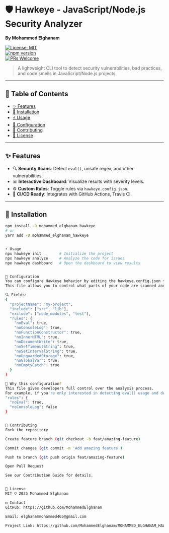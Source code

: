 # 🛡️ Hawkeye - JavaScript/Node.js Security Analyzer  
**By Mohammed Elghanam**  

[![License: MIT](https://img.shields.io/badge/License-MIT-blue.svg)](https://opensource.org/licenses/MIT)  
[![npm version](https://badge.fury.io/js/mohammed_elghanam_hawkeye.svg)](https://www.npmjs.com/package/mohammed_elghanam_hawkeye)  
[![PRs Welcome](https://img.shields.io/badge/PRs-welcome-brightgreen.svg)](CONTRIBUTING.md)  

> A lightweight CLI tool to detect security vulnerabilities, bad practices, and code smells in JavaScript/Node.js projects.  

---

## 📌 Table of Contents  
- [✨ Features](#-features)  
- [🚀 Installation](#-installation)  
- [⚡ Usage](#-usage)  
- [🔧 Configuration](#-configuration)  
- [🤝 Contributing](#-contributing)  
- [📜 License](#-license)  

---

## ✨ Features  
- 🔍 **Security Scans**: Detect `eval()`, unsafe regex, and other vulnerabilities.  
- 📊 **Interactive Dashboard**: Visualize results with severity levels.  
- ⚙️ **Custom Rules**: Toggle rules via `hawkeye.config.json`.  
- 🚦 **CI/CD Ready**: Integrates with GitHub Actions, Travis CI.  

---

## 🚀 Installation  
```bash
npm install -D mohammed_elghanam_hawkeye
# or
yarn add -D mohammed_elghanam_hawkeye


⚡ Usage
npx hawkeye init        # Initialize the project
npx hawkeye analyze     # Analyze the code for issues
npx hawkeye dashboard   # Open the dashboard to view results


🔧 Configuration
You can configure Hawkeye behavior by editing the hawkeye.config.json file.
This file allows you to control what parts of your code are scanned and which rules to activate.

🔍 Fields:
{
  "projectName": "my-project",
  "include": ["src", "lib"],
  "exclude": ["node_modules", "test"],
  "rules": {
    "noEval": true,
    "noConsoleLog": true,
    "noFunctionConstructor": true,
    "noInnerHTML": true,
    "noDocumentWrite": true,
    "noSetTimeoutString": true,
    "noSetIntervalString": true,
    "noUnguardedStorage": true,
    "noGlobalVar": true,
    "noEmptyCatch": true
  }
}

🎯 Why this configuration?
This file gives developers full control over the analysis process.
For example, if you're only interested in detecting eval() usage and don't want to test for console.log, you can set:
"rules": {
  "noEval": true,
  "noConsoleLog": false
}


🤝 Contributing
Fork the repository

Create feature branch (git checkout -b feat/amazing-feature)

Commit changes (git commit -m 'Add amazing feature')

Push to branch (git push origin feat/amazing-feature)

Open Pull Request

See our Contribution Guide for details.


📜 License
MIT © 2025 Mohammed Elghanam

✉️ Contact
GitHub: https://github.com/MohammedElghanam

Email: elghanammohammed465@gmail.com

Project Link: https://github.com/MohammedElghanam/MOHAMMED_ELGHANAM_HAWKEYE